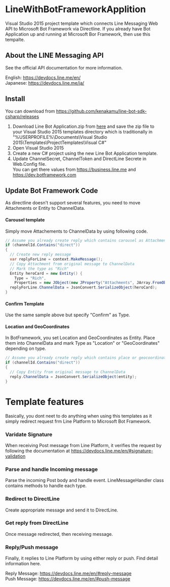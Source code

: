 # LineWithBotFrameworkApplition
Visual Studio 2015 project template which connects Line Messaging Web API to Microsoft Bot Framework via Directline.
If you already have Bot Application up and running at Microsoft Bor Framework, then use this tempalte.

About the LINE Messaging API
------------------------

See the official API documentation for more information.

English: https://devdocs.line.me/en/ <br/>
Japanese: https://devdocs.line.me/ja/

## Install
You can download from https://github.com/kenakamu/line-bot-sdk-csharp/releases

1. Download Line Bot Application.zip from [here](https://github.com/kenakamu/line-bot-sdk-csharp/releases) and 
save the zip file to your Visual Studio 2015 templates directory which is traditionally in
"%USERPROFILE%\Documents\Visual Studio 2015\Templates\ProjectTemplates\Visual C#\"
2. Open Visual Studio 2015
3. Create a new C# project using the new Line Bot Application template. 
4. Update ChannelSecret, ChannelToken and DirectLine Secrete in Web.Config file. <br/>
You can get there values from https://business.line.me and https://dev.botframework.com

## Update Bot Framework Code
As directline doesn't support several features, you need to move Attachments or Entity to ChannelData.

#### Carousel template
Simply move Attachements to ChannelData by using following code.
```csharp
// Assume you already create reply which contains carousel as Attachments 
if (channelId.Contains("direct")) 
{
  // Create new reply message 
  var replyForLine = context.MakeMessage();
  // Copy Attachment from original message to ChannelData
  // Mark the type as "Rich"
  Entity heroCard = new Entity() { 
    Type = "Rich", 
    Properties = new JObject(new JProperty("Attachments", JArray.FromObject(reply.Attachments))) };                
  replyForLine.ChannelData = JsonConvert.SerializeObject(heroCard);
}
```

#### Confirm Template
Use the same sample above but specify "Confirm" as Type.

#### Location and GeoCoordinates
In BotFramework, you set Location and GeoCoordinates as Entity. Place them into ChannelData and mark Type as "Location" or "GeoCoordinates" depending on type.
```csharp
// Assume you already create reply which contains place or geocoordinates as Entity
if (channelId.Contains("direct")) 
{
  // Copy Entity from original message to ChannelData   
  reply.ChannelData = JsonConvert.SerializeObject(entity);
}
```

# Template features
Basically, you dont neet to do anything when using this templates as it simply redirect request frm Line Platform to Microsoft Bot Framework.

### Varidate Signature
When receiving Post message from Line Platform, it verifies the request by following the documentation at https://devdocs.line.me/en/#signature-validation

### Parse and handle Incoming message
Parse the incoming Post body and handle event. LineMessageHandler class contains methods to handle each type.

### Redirect to DirectLine
Create appropriate message and send it to DirectLine.

### Get reply from DirectLine
Once message redirected, then receiving message.

### Reply/Push message
Finally, it replies to Line Platform by using either reply or push. Find detail information here.

Reply Message: https://devdocs.line.me/en/#reply-message <br/>
Push Message: https://devdocs.line.me/en/#push-message
